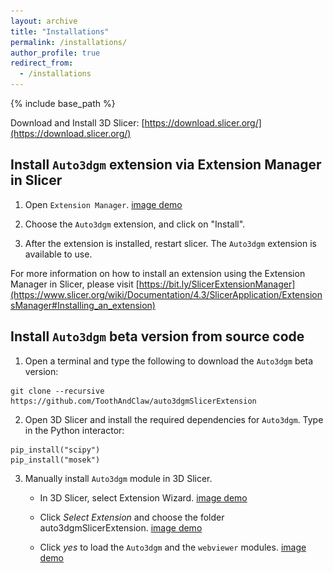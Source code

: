 ```yaml
---
layout: archive
title: "Installations"
permalink: /installations/
author_profile: true
redirect_from:
  - /installations
---
```


{% include base_path %}

Download and Install 3D Slicer: [https://download.slicer.org/](https://download.slicer.org/)

## Install `Auto3dgm` extension via Extension Manager in Slicer

1. Open `Extension Manager`. [image demo](<img src="/images/em.\
png">)
 
2. Choose the `Auto3dgm` extension, and click on "Install".

3. After the extension is installed, restart slicer. The `Auto3dgm` extension is available to use. 

For more information on how to install an extension using the Extension Manager in Slicer, please visit [https://bit.ly/SlicerExtensionManager](https://www.slicer.org/wiki/Documentation/4.3/SlicerApplication/ExtensionsManager#Installing_an_extension)

## Install `Auto3dgm` beta version from source code

1. Open a terminal and type the following to download the `Auto3dgm` beta version: 
```
git clone --recursive https://github.com/ToothAndClaw/auto3dgmSlicerExtension
```
2. Open 3D Slicer and install the required dependencies for `Auto3dgm`. 
Type in the Python interactor: 
```
pip_install("scipy")
pip_install("mosek")
```
3. Manually install `Auto3dgm` module in 3D Slicer.  

    * In 3D Slicer, select Extension Wizard. [image demo](<img src="/images/01.png">)

    * Click *Select Extension* and choose the folder auto3dgmSlicerExtension. [image demo](<img src="/images/02.png">)

    * Click *yes* to load the `Auto3dgm` and the `webviewer` modules. [image demo]( <img src="/images/03.png">)
